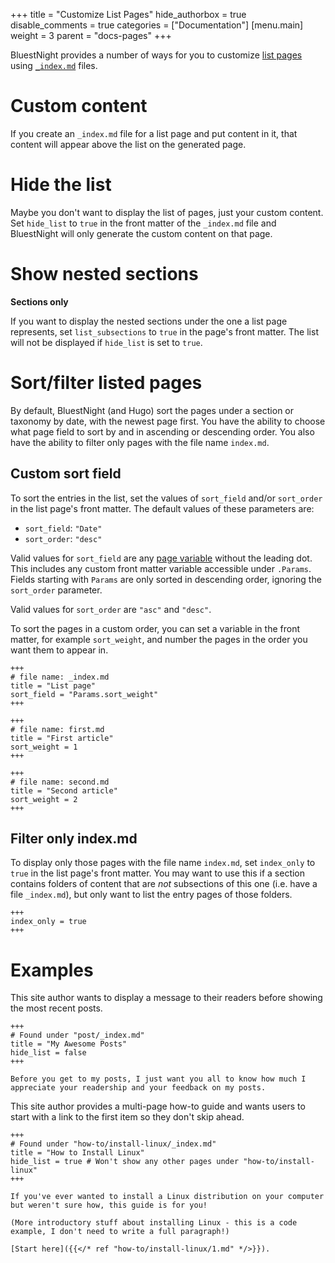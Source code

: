 +++
title = "Customize List Pages"
hide_authorbox = true
disable_comments = true
categories = ["Documentation"]
[menu.main]
  weight = 3
  parent = "docs-pages"
+++

BluestNight provides a number of ways for you to customize [list pages](https://gohugo.io/templates/list/) using [`_index.md`](https://gohugo.io/content/using-index-md/) files.

<!--more-->

# Custom content

If you create an `_index.md` file for a list page and put content in it, that content will appear above the list on the generated page.

# Hide the list

Maybe you don't want to display the list of pages, just your custom content. Set `hide_list` to `true` in the front matter of the `_index.md` file and BluestNight will only generate the custom content on that page.

# Show nested sections

**Sections only**

If you want to display the nested sections under the one a list page represents, set `list_subsections` to `true` in the page's front matter. The list will not be displayed if `hide_list` is set to `true`.

# Sort/filter listed pages

By default, BluestNight (and Hugo) sort the pages under a section or taxonomy by date, with the newest page first. You have the ability to choose what page field to sort by and in ascending or descending order. You also have the ability to filter only pages with the file name `index.md`.

## Custom sort field

To sort the entries in the list, set the values of `sort_field` and/or `sort_order` in the list page's front matter. The default values of these parameters are:

- `sort_field`: `"Date"`
- `sort_order`: `"desc"`

Valid values for `sort_field` are any [page variable](http://gohugo.io/variables/page/) without the leading dot. This includes any custom front matter variable accessible under `.Params`. Fields starting with `Params` are only sorted in descending order, ignoring the `sort_order` parameter.

Valid values for `sort_order` are `"asc"` and `"desc"`.

To sort the pages in a custom order, you can set a variable in the front matter, for example `sort_weight`, and number the pages in the order you want them to appear in.

```
+++
# file name: _index.md
title = "List page"
sort_field = "Params.sort_weight"
+++

+++
# file name: first.md
title = "First article"
sort_weight = 1
+++

+++
# file name: second.md
title = "Second article"
sort_weight = 2
+++
```

## Filter only index.md

To display only those pages with the file name `index.md`, set `index_only` to `true` in the list page's front matter. You may want to use this if a section contains folders of content that are *not* subsections of this one (i.e. have a file `_index.md`), but only want to list the entry pages of those folders.

```
+++
index_only = true
+++
```

# Examples

This site author wants to display a message to their readers before showing the most recent posts.

```
+++
# Found under "post/_index.md"
title = "My Awesome Posts"
hide_list = false
+++

Before you get to my posts, I just want you all to know how much I appreciate your readership and your feedback on my posts.
```

This site author provides a multi-page how-to guide and wants users to start with a link to the first item so they don't skip ahead.

```
+++
# Found under "how-to/install-linux/_index.md"
title = "How to Install Linux"
hide_list = true # Won't show any other pages under "how-to/install-linux"
+++

If you've ever wanted to install a Linux distribution on your computer but weren't sure how, this guide is for you!

(More introductory stuff about installing Linux - this is a code example, I don't need to write a full paragraph!)

[Start here]({{</* ref "how-to/install-linux/1.md" */>}}).
```

